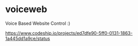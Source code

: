 voiceweb
========

Voice Based Website Control :)

https://www.codeship.io/projects/ed7dfe90-5ff0-0131-1863-1a445dd1a9ce/status
